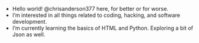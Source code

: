 - Hello world! @chrisanderson377 here, for better or for worse.
- I’m interested in all things related to coding, hacking, and software development.
- I’m currently learning the basics of HTML and Python. Exploring a bit of Json as well.

<!---
chrisanderson377/chrisanderson377 is a ✨ special ✨ repository because its `README.md` (this file) appears on your GitHub profile.
You can click the Preview link to take a look at your changes.
--->
